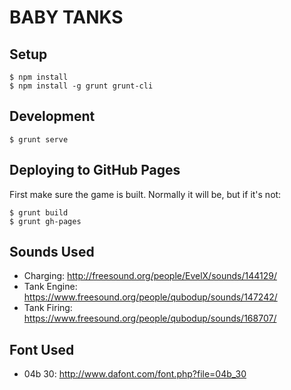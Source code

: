 # BABY TANKS

## Setup

    $ npm install
    $ npm install -g grunt grunt-cli

## Development

    $ grunt serve

## Deploying to GitHub Pages

First make sure the game is built. Normally it will be, but if it's not:

    $ grunt build
    $ grunt gh-pages

## Sounds Used

- Charging: http://freesound.org/people/EvelX/sounds/144129/
- Tank Engine: https://www.freesound.org/people/qubodup/sounds/147242/
- Tank Firing: https://www.freesound.org/people/qubodup/sounds/168707/

## Font Used

- 04b 30: http://www.dafont.com/font.php?file=04b_30
